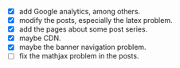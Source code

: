 - [x] add Google analytics, among others.
- [x] modify the posts, especially the latex problem.
- [x] add the pages about some post series.
- [x] maybe CDN.
- [x] maybe the banner navigation problem.
- [ ] fix the mathjax problem in the posts.
